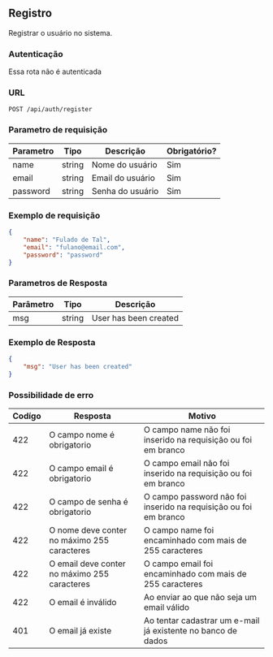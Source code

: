 ## Registro

Registrar o usuário no sistema.

### Autenticação

Essa rota não é autenticada

### URL

`POST /api/auth/register`

### Parametro de requisição

| Parametro | Tipo   | Descrição        | Obrigatório? |
|-----------|--------|------------------|--------------|
| name      | string | Nome do usuário  | Sim          |
| email     | string | Email do usuário | Sim          |
| password  | string | Senha do usuário | Sim          |

### Exemplo de requisição

```json
{
    "name": "Fulado de Tal",
    "email": "fulano@email.com",
    "password": "password"
}
```

### Parametros de Resposta

| Parâmetro | Tipo   | Descrição             |
|-----------|--------|-----------------------|
| msg       | string | User has been created |

### Exemplo de Resposta

```json
{
    "msg": "User has been created"
}
```

### Possibilidade de erro

| Codígo | Resposta                                     | Motivo                                                           |
|--------|----------------------------------------------|------------------------------------------------------------------|
| 422    | O campo nome é obrigatorio                   | O campo name não foi inserido na requisição ou foi em branco     |
| 422    | O campo email é obrigatorio                  | O campo email não foi inserido na requisição ou foi em branco    |
| 422    | O campo de senha é obrigatorio               | O campo password não foi inserido na requisição ou foi em branco |
| 422    | O nome deve conter no máximo 255 caracteres  | O campo name foi encaminhado com mais de 255 caracteres          |
| 422    | O email deve conter no máximo 255 caracteres | O campo email foi encaminhado com mais de 255 caracteres         |
| 422    | O email é inválido                           | Ao enviar ao que não seja um email válido                        |
| 401    | O email já existe                            | Ao tentar cadastrar um e-mail já existente no banco de dados     |
